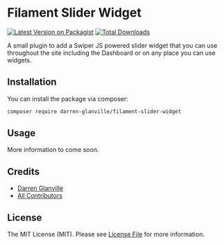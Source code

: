 # Filament Slider Widget

[![Latest Version on Packagist](https://img.shields.io/packagist/v/dg-dev/filament-slider-widget.svg?style=flat-square)](https://packagist.org/packages/darren-glanville/filament-slider-widget)
[![Total Downloads](https://img.shields.io/packagist/dt/dg-dev/filament-slider-widget.svg?style=flat-square)](https://packagist.org/packages/darren-glanville/filament-slider-widget)

A small plugin to add a Swiper JS powered slider widget that you can use throughout the site including the Dashboard or on any place you can use widgets.

## Installation

You can install the package via composer:

```bash
composer require darren-glanville/filament-slider-widget
```

## Usage

More information to come soon.

## Credits

-   [Darren Glanville](https://github.com/dg-dev)
-   [All Contributors](../../contributors)

## License

The MIT License (MIT). Please see [License File](LICENSE.md) for more information.
